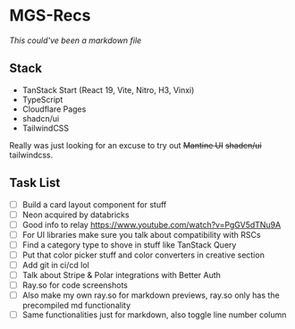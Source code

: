 # MGS-Recs

_This could've been a markdown file_

## Stack

- TanStack Start (React 19, Vite, Nitro, H3, Vinxi)
- TypeScript
- Cloudflare Pages
- shadcn/ui
- TailwindCSS

Really was just looking for an excuse to try out ~~Mantine UI~~ ~~shadcn/ui~~ tailwindcss.

## Task List

- [ ] Build a card layout component for stuff
- [ ] Neon acquired by databricks
- [ ] Good info to relay https://www.youtube.com/watch?v=PgGV5dTNu9A
- [ ] For UI libraries make sure you talk about compatibility with RSCs
- [ ] Find a category type to shove in stuff like TanStack Query
- [ ] Put that color picker stuff and color converters in creative section
- [ ] Add git in ci/cd lol
- [ ] Talk about Stripe & Polar integrations with Better Auth
- [ ] Ray.so for code screenshots
- [ ] Also make my own ray.so for markdown previews, ray.so only has the precompiled md functionality
- [ ] Same functionalities just for markdown, also toggle line number column

